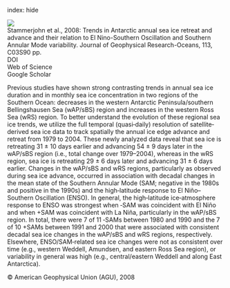 index: hide

<div class="Citation">
    <div class="Citation-thumb CitationThumb-linked"  data-href="https://doi.org/10.1029/2007jc004269">
      <img src="https://static.claimspace.cloud/climate-study-static/refs/thumbs/4/Stammerjohn_et_al_2008-thumb.png" />
    </div>

  <div class="Citation-body">
    <div class="Citation-text">Stammerjohn et al., 2008: Trends in Antarctic annual sea ice retreat and advance and their relation to El Nino-Southern Oscillation and Southern Annular Mode variability. <span class="Article-journal">Journal of Geophysical Research-Oceans, </span><span class="Article-volume">113, </span>C03S90 pp.</div>
    <div class="Citation-links">
      <div class="CitationLink" data-href="https://doi.org/10.1029/2007jc004269">
        <div class="CitationLink-icon CitationLink-Doi"></div>
        <div class="CitationLink-text">DOI</div>
      </div>
      <div class="CitationLink" data-href="http://cel.webofknowledge.com/InboundService.do?customersID=atyponcel&smartRedirect=yes&mode=FullRecord&IsProductCode=Yes&product=CEL&Init=Yes&Func=Frame&action=retrieve&SrcApp=literatum&SrcAuth=atyponcel&SID=7CNc3cIRaBKjGbSujFM&UT=WOS:000254167600003">
        <div class="CitationLink-icon CitationLink-Isi"></div>
        <div class="CitationLink-text">Web of Science</div>
      </div>
      <div class="CitationLink" data-href="https://scholar.google.com/scholar?q=10.1029/2007jc004269">
        <div class="CitationLink-icon CitationLink-Scholar"></div>
        <div class="CitationLink-text">Google Scholar</div>
      </div>
    </div>
  </div>
</div>

Previous studies have shown strong contrasting trends in annual sea ice duration and in monthly sea ice concentration in two regions of the Southern Ocean: decreases in the western Antarctic Peninsula/southern Bellingshausen Sea (wAP/sBS) region and increases in the western Ross Sea (wRS) region. To better understand the evolution of these regional sea ice trends, we utilize the full temporal (quasi‐daily) resolution of satellite‐derived sea ice data to track spatially the annual ice edge advance and retreat from 1979 to 2004. These newly analyzed data reveal that sea ice is retreating 31 ± 10 days earlier and advancing 54 ± 9 days later in the wAP/sBS region (i.e., total change over 1979–2004), whereas in the wRS region, sea ice is retreating 29 ± 6 days later and advancing 31 ± 6 days earlier. Changes in the wAP/sBS and wRS regions, particularly as observed during sea ice advance, occurred in association with decadal changes in the mean state of the Southern Annular Mode (SAM; negative in the 1980s and positive in the 1990s) and the high‐latitude response to El Niño–Southern Oscillation (ENSO). In general, the high‐latitude ice‐atmosphere response to ENSO was strongest when ‐SAM was coincident with El Niño and when +SAM was coincident with La Niña, particularly in the wAP/sBS region. In total, there were 7 of 11 ‐SAMs between 1980 and 1990 and the 7 of 10 +SAMs between 1991 and 2000 that were associated with consistent decadal sea ice changes in the wAP/sBS and wRS regions, respectively. Elsewhere, ENSO/SAM‐related sea ice changes were not as consistent over time (e.g., western Weddell, Amundsen, and eastern Ross Sea region), or variability in general was high (e.g., central/eastern Weddell and along East Antarctica).

<div class="Citation-copy">
&copy; American Geophysical Union (AGU), 2008
</div>